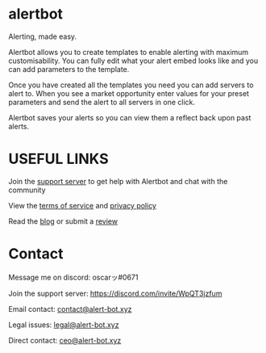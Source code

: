 # alertbot

Alerting, made easy.

Alertbot allows you to create templates to enable alerting with maximum customisability. You can fully edit what your alert embed looks like and you can add parameters to the template.

Once you have created all the templates you need you can add servers to alert to. When you see a market opportunity enter values for your preset parameters and send the alert to all servers in one click.

Alertbot saves your alerts so you can view them a reflect back upon past alerts.

# USEFUL LINKS

Join the [support server](https://alert-bot.xyz/redirect?link=support-server) to get help with Alertbot and chat with the community

View the [terms of service](https://alert-bot.xyz/legal/terms) and [privacy policy](https://alert-bot.xyz/legal/privacy)

Read the [blog](https://alert-bot.xyz/info/blog) or submit a [review](https://alert-bot.xyz/info/reviews)

# Contact

Message me on discord: oscarッ#0671

Join the support server: https://discord.com/invite/WpQT3jzfum

Email contact: contact@alert-bot.xyz

Legal issues: legal@alert-bot.xyz

Direct contact: ceo@alert-bot.xyz
